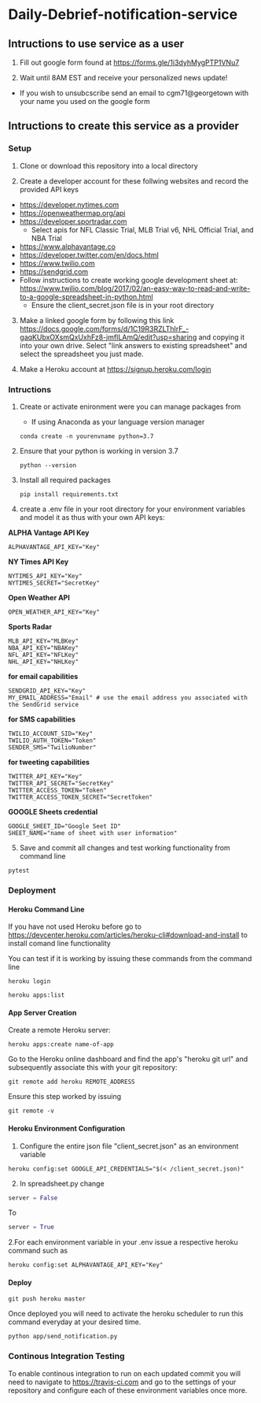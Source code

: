 # Daily-Debrief-notification-service

## Intructions to use service as a user

1. Fill out google form found at https://forms.gle/1i3dyhMygPTP1VNu7

2. Wait until 8AM EST and receive your personalized news update!

* If you wish to unsubcscribe send an email to cgm71@georgetown with your name you used on the google form

## Intructions to create this service as a provider

### Setup

1. Clone or download this repository into a local directory 

2. Create a developer account for these follwing websites and record the provided API keys
  * https://developer.nytimes.com
  * https://openweathermap.org/api
  * https://developer.sportradar.com
    * Select apis for NFL Classic Trial, MLB Trial v6, NHL Official Trial, and NBA Trial
  * https://www.alphavantage.co
  * https://developer.twitter.com/en/docs.html
  * https://www.twilio.com
  * https://sendgrid.com
  * Follow instructions to create working google development sheet at: https://www.twilio.com/blog/2017/02/an-easy-way-to-read-and-write-to-a-google-spreadsheet-in-python.html 
    * Ensure the client_secret.json file is in your root directory
    
3. Make a linked google form by following this link https://docs.google.com/forms/d/1C19R3RZLThIrF_-gaqKUbxOXsmQxUxhFz8-jmfILAmQ/edit?usp=sharing and copying it into your own drive. Select "link answers to existing spreadsheet" and select the spreadsheet you just made.

4. Make a Heroku account at https://signup.heroku.com/login 
### Intructions
1. Create or activate enironment were you can manage packages from
   * If using Anaconda as your language version manager 
   ```
   conda create -n yourenvname python=3.7
   ```

2. Ensure that your python is working in version 3.7
   ```
   python --version
   ```
3. Install all required packages
   ```
   pip install requirements.txt
   ```

4. create a .env file in your root directory for your environment variables and model it as thus with your own API keys:

 **ALPHA Vantage API Key**
 ```
 ALPHAVANTAGE_API_KEY="Key"
```
 **NY Times API Key**
 ```
 NYTIMES_API_KEY="Key"
 NYTIMES_SECRET="SecretKey"
```
 **Open Weather API**
 ```
 OPEN_WEATHER_API_KEY="Key"
```
 **Sports Radar**
 ```
 MLB_API_KEY="MLBKey"
 NBA_API_KEY="NBAKey"
 NFL_API_KEY="NFLKey"
 NHL_API_KEY="NHLKey"
```
 **for email capabilities**
 ```
 SENDGRID_API_KEY="Key" 
 MY_EMAIL_ADDRESS="Email" # use the email address you associated with the SendGrid service
```
 **for SMS capabilities**
 ```
 TWILIO_ACCOUNT_SID="Key"
 TWILIO_AUTH_TOKEN="Token"
 SENDER_SMS="TwilioNumber"
```
 **for tweeting capabilities**
 ```
 TWITTER_API_KEY="Key"
 TWITTER_API_SECRET="SecretKey"
 TWITTER_ACCESS_TOKEN="Token"
 TWITTER_ACCESS_TOKEN_SECRET="SecretToken"
```
 **GOOGLE Sheets credential**
 ```
 GOOGLE_SHEET_ID="Google Seet ID"
 SHEET_NAME="name of sheet with user information"
 ```
 5. Save and commit all changes and test working functionality from command line
 ```
 pytest
 ```

### Deployment

#### Heroku Command Line

If you have not used Heroku before go to https://devcenter.heroku.com/articles/heroku-cli#download-and-install to install comand line functionality

You can test if it is working by issuing these commands from the command line
```
heroku login

heroku apps:list
```

#### App Server Creation

Create a remote Heroku server:
```
heroku apps:create name-of-app
```

Go to the Heroku online dashboard and find the app's "heroku git url" and subsequently associate this with your git repository: 
```
git remote add heroku REMOTE_ADDRESS 
```
Ensure this step worked by issuing
```
git remote -v
```
#### Heroku Environment Configuration

1. Configure the entire json file "client_secret.json" as an environment variable
```
heroku config:set GOOGLE_API_CREDENTIALS="$(< /client_secret.json)" 
```
2. In spreadsheet.py change 
```python
server = False
```
To
```python
server = True
```
2.For each environment variable in your .env issue a respective heroku command such as
```
heroku config:set ALPHAVANTAGE_API_KEY="Key"
```
#### Deploy

```
git push heroku master
```

Once deployed you will need to activate the heroku scheduler to run this command everyday at your desired time.
```
python app/send_notification.py
```

### Continous Integration Testing
To enable continous integration to run on each updated commit you will need to navigate to https://travis-ci.com and go to the settings of your repository and configure each of these environment variables once more.
